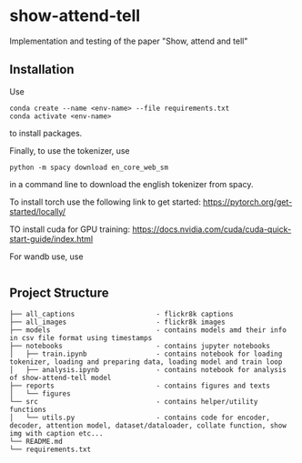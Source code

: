 # show-attend-tell
Implementation and testing of the paper "Show, attend and tell"

## Installation 

Use

```
conda create --name <env-name> --file requirements.txt
conda activate <env-name>
```

to install packages.

Finally, to use the tokenizer, use

```
python -m spacy download en_core_web_sm
```

in a command line to download the english tokenizer from spacy.

To install torch use the following link to get started: https://pytorch.org/get-started/locally/

TO install cuda for GPU training: https://docs.nvidia.com/cuda/cuda-quick-start-guide/index.html

For wandb use, use

```
```

## Project Structure

```
├── all_captions                    - flickr8k captions
├── all_images                      - flickr8k images
├── models                          - contains models amd their info in csv file format using timestamps
├── notebooks                       - contains jupyter notebooks 
│   ├── train.ipynb                 - contains notebook for loading tokenizer, loading and preparing data, loading model and train loop
│   ├── analysis.ipynb              - contains notebook for analysis of show-attend-tell model
├── reports                         - contains figures and texts
│   └── figures
└── src                             - contains helper/utility functions
│   └── utils.py                    - contains code for encoder, decoder, attention model, dataset/dataloader, collate function, show img with caption etc...
└── README.md
└── requirements.txt

```
